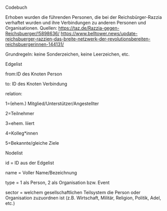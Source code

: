 Codebuch

Erhoben wurden die führenden Personen, die bei der Reichsbürger-Razzia verhaftet wurden und ihre Verbindungen zu anderen Personen und Organisationen.
Quellen: https://taz.de/Razzia-gegen-Reichsbuerger/!5898636/
https://www.belltower.news/update-reichsbuerger-razzien-das-breite-netzwerk-der-revolutionsbereiten-reichsbuergerinnen-144131/

Grundregeln: keine Sonderzeichen, keine Leerzeichen, etc.

Edgelist

from:ID des Knoten Person

to: ID des Knoten Verbindung

relation:

1=(ehem.) Mitglied/Unterstützer/Angestellter

2=Teilnehmer

3=ehem. liiert

4=Kolleg*innen

5=Bekannte/gleiche Ziele


Nodelist

id = ID aus der Edgelist

name = Voller Name/Bezeichnung

type = 1 als Person, 2 als Organisation bzw. Event

sector = welchem gesellschaftlichen Teilsystem die Person oder Organisation zuzuordnen ist (z.B. Wirtschaft, Militär, Religion, Politik, Adel, etc.)
